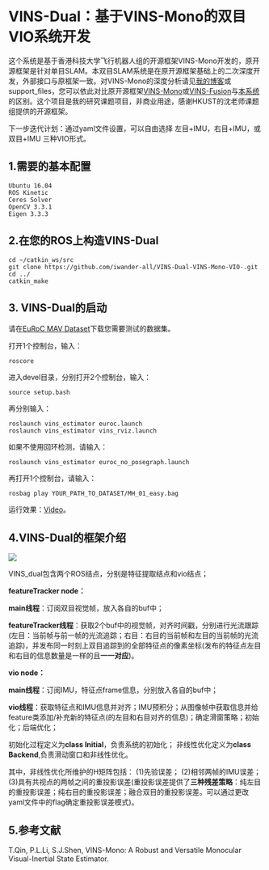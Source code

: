 # VINS-Dual：基于VINS-Mono的双目VIO系统开发

这个系统是基于香港科技大学飞行机器人组的开源框架VINS-Mono开发的，原开源框架是针对单目SLAM。本双目SLAM系统是在原开源框架基础上的二次深度开发，外部接口与原框架一致。对VINS-Mono的深度分析请见[我的博客](https://blog.csdn.net/iwanderu/article/details/104617829)或support_files，您可以依此对比原开源框架[VINS-Mono](https://github.com/HKUST-Aerial-Robotics/VINS-Mono)或[VINS-Fusion](https://github.com/HKUST-Aerial-Robotics/VINS-Fusion)与[本系统](https://github.com/iwander-all/VINS-Dual-VINS-Mono-VIO-)的区别。这个项目是我的研究课题项目，非商业用途，感谢HKUST的沈老师课题组提供的开源框架。


下一步迭代计划：通过yaml文件设置，可以自由选择 左目+IMU，右目+IMU，或双目+IMU 三种VIO形式。

## 1.需要的基本配置
```
Ubuntu 16.04
ROS Kinetic
Ceres Solver
OpenCV 3.3.1
Eigen 3.3.3
```

## 2.在您的ROS上构造VINS-Dual
```
cd ~/catkin_ws/src
git clone https://github.com/iwander-all/VINS-Dual-VINS-Mono-VIO-.git
cd ../
catkin_make
```

## 3. VINS-Dual的启动
请在[EuRoC MAV Dataset](https://projects.asl.ethz.ch/datasets/doku.php?id=kmavvisualinertialdatasets)下载您需要测试的数据集。

打开1个控制台，输入：
```
roscore
```

进入devel目录，分别打开2个控制台，输入：
```
source setup.bash
```

再分别输入：
```
roslaunch vins_estimator euroc.launch 
roslaunch vins_estimator vins_rviz.launch
```

如果不使用回环检测，请输入：
```
roslaunch vins_estimator euroc_no_posegraph.launch 
```

再打开1个控制台，请输入：
```
rosbag play YOUR_PATH_TO_DATASET/MH_01_easy.bag 
```

运行效果：[Video](https://www.bilibili.com/video/BV167411m7wR/)。

## 4.VINS-Dual的框架介绍

<img src="https://img-blog.csdnimg.cn/20200323160913371.jpeg?x-oss-process=image/watermark,type_ZmFuZ3poZW5naGVpdGk,shadow_10,text_aHR0cHM6Ly9ibG9nLmNzZG4ubmV0L2l3YW5kZXJ1,size_16,color_FFFFFF,t_70"/>

VINS_dual包含两个ROS结点，分别是特征提取结点和vio结点；

**featureTracker node：**

**main线程**：订阅双目视觉帧，放入各自的buf中；

**featureTracker线程**：获取2个buf中的视觉帧，对齐时间戳，分别进行光流跟踪(左目：当前帧与前一帧的光流追踪；右目：右目的当前帧和左目的当前帧的光流追踪)，并发布同一时刻上双目追踪到的全部特征点的像素坐标(发布的特征点左目和右目的信息数量是一样的且**一一对应**)。


**vio node：**

**main线程**：订阅IMU，特征点frame信息，分别放入各自的buf中；

**vio线程**：获取特征点和IMU信息并对齐；IMU预积分；从图像帧中获取信息并给feature类添加/补充新的特征点(的左目和右目对齐的信息)；确定滑窗策略；初始化；后端优化；

初始化过程定义为**class Initial**，负责系统的初始化；
非线性优化定义为**class Backend**,负责滑动窗口和非线性优化。

其中，非线性优化所维护的H矩阵包括：
(1)先验误差；
(2)相邻两帧的IMU误差； 
(3)具有共视点的两帧之间的重投影误差(重投影误差提供了**三种残差策略**：纯左目的重投影误差；纯右目的重投影误差；融合双目的重投影误差。可以通过更改yaml文件中的flag确定重投影误差模式)。


## 5.参考文献
T.Qin, P.L.Li, S.J.Shen, VINS-Mono: A Robust and Versatile Monocular Visual-Inertial State Estimator.



